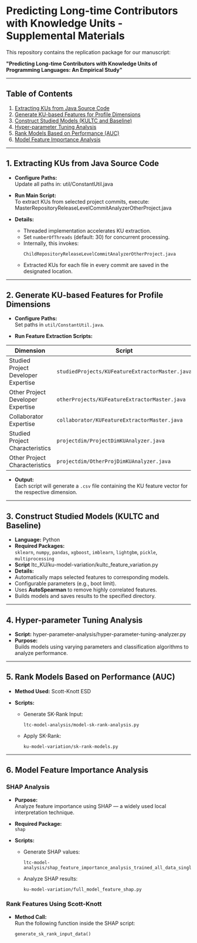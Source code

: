 # Predicting Long-time Contributors with Knowledge Units - Supplemental Materials

This repository contains the replication package for our manuscript:

**"Predicting Long-time Contributors with Knowledge Units of Programming Languages: An Empirical Study"**

---

## Table of Contents

1. [Extracting KUs from Java Source Code](#1-extracting-kus-from-java-source-code)  
2. [Generate KU-based Features for Profile Dimensions](#2-generate-ku-based-features-for-profile-dimensions)  
3. [Construct Studied Models (KULTC and Baseline)](#3-construct-studied-models-kultc-and-baseline)  
4. [Hyper-parameter Tuning Analysis](#4-hyper-parameter-tuning-analysis)  
5. [Rank Models Based on Performance (AUC)](#5-rank-models-based-on-performance-auc)  
6. [Model Feature Importance Analysis](#6-model-feature-importance-analysis)  

---

## 1. Extracting KUs from Java Source Code

- **Configure Paths:**  
  Update all paths in: util/ConstantUtil.java
- **Run Main Script:**  
To extract KUs from selected project commits, execute: MasterRepositoryReleaseLevelCommitAnalyzerOtherProject.java

- **Details:**
  - Threaded implementation accelerates KU extraction.
  - Set `numberOfThreads` (default: 30) for concurrent processing.
  - Internally, this invokes:
    ```
    ChildRepositoryReleaseLevelCommitAnalyzerOtherProject.java
    ```
  - Extracted KUs for each file in every commit are saved in the designated location.

---

## 2. Generate KU-based Features for Profile Dimensions

- **Configure Paths:**  
Set paths in `util/ConstantUtil.java`.

- **Run Feature Extraction Scripts:**

| Dimension | Script |
|-----------|--------|
| Studied Project Developer Expertise | `studiedProjects/KUFeatureExtractorMaster.java` |
| Other Project Developer Expertise   | `otherProjects/KUFeatureExtractorMaster.java` |
| Collaborator Expertise              | `collaborator/KUFeatureExtractorMaster.java` |
| Studied Project Characteristics     | `projectdim/ProjectDimKUAnalyzer.java` |
| Other Project Characteristics       | `projectdim/OtherProjDimKUAnalyzer.java` |

- **Output:**  
Each script will generate a `.csv` file containing the KU feature vector for the respective dimension.

---

## 3. Construct Studied Models (KULTC and Baseline)

- **Language:** Python  
- **Required Packages:**  
`sklearn`, `numpy`, `pandas`, `xgboost`, `imblearn`, `lightgbm`, `pickle`, `multiprocessing`
- **Script**
  ltc_KU/ku-model-variation/kultc_feature_variation.py
- **Details:**
- Automatically maps selected features to corresponding models.
- Configurable parameters (e.g., boot limit).
- Uses **AutoSpearman** to remove highly correlated features.
- Builds models and saves results to the specified directory.

---

## 4. Hyper-parameter Tuning Analysis

- **Script:**
  hyper-parameter-analysis/hyper-parameter-tuning-analyzer.py
- **Purpose:**  
  Builds models using varying parameters and classification algorithms to analyze performance.

---

## 5. Rank Models Based on Performance (AUC)

- **Method Used:** Scott-Knott ESD

- **Scripts:**
  - Generate SK-Rank Input:
    ```
    ltc-model-analysis/model-sk-rank-analysis.py
    ```
  - Apply SK-Rank:
    ```
    ku-model-variation/sk-rank-models.py
    ```
---

## 6. Model Feature Importance Analysis

### SHAP Analysis

- **Purpose:**  
  Analyze feature importance using SHAP — a widely used local interpretation technique.

- **Required Package:**  
  `shap`

- **Scripts:**
  - Generate SHAP values:
    ```
    ltc-model-analysis/shap_feature_importance_analysis_trained_all_data_single_model.py
    ```
  - Analyze SHAP results:
    ```
    ku-model-variation/full_model_feature_shap.py
    ```

### Rank Features Using Scott-Knott

- **Method Call:**  
  Run the following function inside the SHAP script:
  ```python
  generate_sk_rank_input_data()
